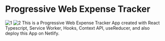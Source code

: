 # Progressive Web Expense Tracker
![1](https://user-images.githubusercontent.com/67727132/120161579-e7411700-c210-11eb-9130-3c86ff351db1.png)
![2](https://user-images.githubusercontent.com/67727132/120161587-e9a37100-c210-11eb-9999-b0d41af3bf9e.png)
This is a Progressive Web Expense Tracker App created with React Typescript, Service Worker, Hooks, Context API, useReducer, and also deploy this App on Netlify.
